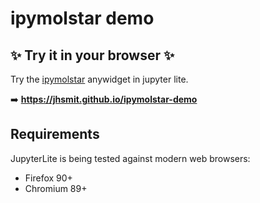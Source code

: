 # ipymolstar demo


## ✨ Try it in your browser ✨

Try the [ipymolstar](https://github.com/Jhsmit/ipymolstar) anywidget in jupyter lite.

➡️ **https://jhsmit.github.io/ipymolstar-demo**


## Requirements

JupyterLite is being tested against modern web browsers:

- Firefox 90+
- Chromium 89+


